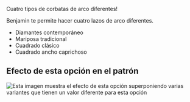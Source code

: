 Cuatro tipos de corbatas de arco diferentes!

Benjamin te permite hacer cuatro lazos de arco diferentes.

- Diamantes contemporáneo
- Mariposa tradicional
- Cuadrado clásico
- Cuadrado ancho caprichoso

## Efecto de esta opción en el patrón

![Esta imagen muestra el efecto de esta opción superponiendo varias variantes que tienen un valor diferente para esta opción](benjamin_bowstyle_sample.svg "Efecto de esta opción en el patrón")
